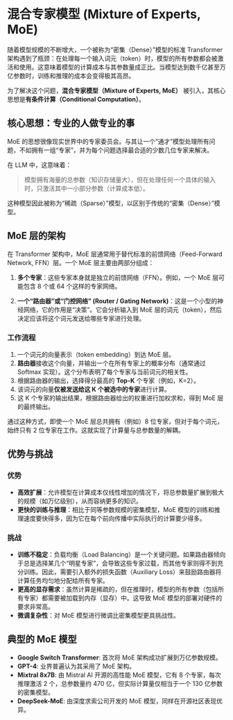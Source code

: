 # 混合专家模型 (Mixture of Experts, MoE)

随着模型规模的不断增大，一个被称为“密集（Dense）”模型的标准 Transformer 架构遇到了瓶颈：在处理每一个输入词元（token）时，模型的所有参数都会被激活和使用。这意味着模型的计算成本与其参数量成正比。当模型达到数千亿甚至万亿参数时，训练和推理的成本会变得极其高昂。

为了解决这个问题，**混合专家模型（Mixture of Experts, MoE）** 被引入，其核心思想是**有条件计算（Conditional Computation）**。

## 核心思想：专业的人做专业的事

MoE 的思想很像现实世界中的专家委员会。与其让一个“通才”模型处理所有问题，不如拥有一组“专家”，并为每个问题选择最合适的少数几位专家来解决。

在 LLM 中，这意味着：

> 模型拥有海量的总参数（知识存储量大），但在处理任何一个具体的输入时，只激活其中一小部分参数（计算成本低）。

这种模型因此被称为“稀疏（Sparse）”模型，以区别于传统的“密集（Dense）”模型。

## MoE 层的架构

在 Transformer 架构中，MoE 层通常用于替代标准的前馈网络（Feed-Forward Network, FFN）层。一个 MoE 层主要由两部分组成：

1.  **多个专家**：这些专家本身就是独立的前馈网络（FFN）。例如，一个 MoE 层可能包含 8 个或 64 个这样的专家网络。

2.  **一个“路由器”或“门控网络” (Router / Gating Network)**：这是一个小型的神经网络，它的作用是“决策”。它会分析输入到 MoE 层的词元（token），然后决定应该将这个词元发送给哪些专家进行处理。

### 工作流程

1.  一个词元的向量表示（token embedding）到达 MoE 层。
2.  **路由器**接收这个向量，并输出一个在所有专家上的概率分布（通常通过 Softmax 实现）。这个分布表明了每个专家与当前词元的相关性。
3.  根据路由器的输出，选择得分最高的 **Top-K** 个专家（例如，K=2）。
4.  该词元的向量**仅被发送给这 K 个被选中的专家**进行计算。
5.  这 K 个专家的输出结果，根据路由器给出的权重进行加权求和，得到 MoE 层的最终输出。

通过这种方式，即使一个 MoE 层总共拥有（例如）8 位专家，但对于每个词元，始终只有 2 位专家在工作。这就实现了计算量与总参数量的解耦。

## 优势与挑战

### 优势

-   **高效扩展**：允许模型在计算成本仅线性增加的情况下，将总参数量扩展到极大的规模（如万亿级别），从而容纳更多的知识。
-   **更快的训练与推理**：相比于同等参数规模的密集模型，MoE 模型的训练和推理速度要快得多，因为它在每个前向传播中实际执行的计算要少得多。

### 挑战

-   **训练不稳定**：负载均衡（Load Balancing）是一个关键问题。如果路由器倾向于总是选择某几个“明星专家”，会导致这些专家过载，而其他专家则得不到充分训练。因此，需要引入额外的损失函数（Auxiliary Loss）来鼓励路由器将计算任务均匀地分配给所有专家。
-   **更高的显存需求**：虽然计算是稀疏的，但在推理时，模型的所有参数（包括所有专家）都需要被加载到内存（显存）中。这导致 MoE 模型的部署对硬件的要求非常高。
-   **微调复杂性**：对 MoE 模型进行微调比密集模型更具挑战性。

## 典型的 MoE 模型

-   **Google Switch Transformer**: 首次将 MoE 架构成功扩展到万亿参数规模。
-   **GPT-4**: 业界普遍认为其采用了 MoE 架构。
-   **Mixtral 8x7B**: 由 Mistral AI 开源的高性能 MoE 模型，它有 8 个专家，每次推理激活 2 个，总参数量约 470 亿，但实际计算量仅相当于一个 130 亿参数的密集模型。
-   **DeepSeek-MoE**: 由深度求索公司开发的 MoE 模型，同样在开源社区表现优异。